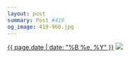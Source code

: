 ```yaml
---
layout: post
summary: Post #419
og_image: 419-960.jpg
---
```


<p>
  <time><a href="/419">{{ page.date | date: "%B %e, %Y" }}</a></time>
  <a href="/419"><img src="{{ site.assets_url }}/419-480.jpg" srcset="{{ site.assets_url }}/419-960.jpg 960w, {{ site.assets_url }}/419-720.jpg 720w, {{ site.assets_url }}/419-480.jpg 480w, {{ site.assets_url }}/419-240.jpg 240w" sizes="(min-width: 700px) 50vw, calc(100vw - 2rem)" /></a>
</p>
